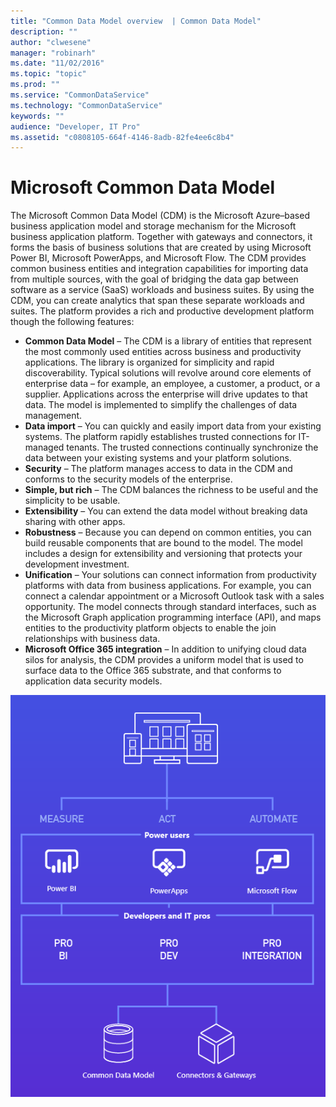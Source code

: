 ```yaml
---
title: "Common Data Model overview  | Common Data Model"
description: ""
author: "clwesene"
manager: "robinarh"
ms.date: "11/02/2016"
ms.topic: "topic"
ms.prod: ""
ms.service: "CommonDataService"
ms.technology: "CommonDataService"
keywords: ""
audience: "Developer, IT Pro"
ms.assetid: "c0808105-664f-4146-8adb-82fe4ee6c8b4"
---
```


# Microsoft Common Data Model

The Microsoft Common Data Model (CDM) is the Microsoft Azure–based business application model and storage mechanism for the Microsoft business application platform. Together with gateways and connectors, it forms the basis of business solutions that are created by using Microsoft Power BI, Microsoft PowerApps, and Microsoft Flow. The CDM provides common business entities and integration capabilities for importing data from multiple sources, with the goal of bridging the data gap between software as a service (SaaS) workloads and business suites. By using the CDM, you can create analytics that span these separate workloads and suites. The platform provides a rich and productive development platform though the following features: 

* __Common Data Model__ – The CDM is a library of entities that represent the most commonly used entities across business and productivity applications. The library is organized for simplicity and rapid discoverability. Typical solutions will revolve around core elements of enterprise data – for example, an employee, a customer, a product, or a supplier. Applications across the enterprise will drive updates to that data. The model is implemented to simplify the challenges of data management.
* __Data import__ – You can quickly and easily import data from your existing systems. The platform rapidly establishes trusted connections for IT-managed tenants. The trusted connections continually synchronize the data between your existing systems and your platform solutions.
* __Security__ – The platform manages access to data in the CDM and conforms to the security models of the
enterprise.
* __Simple, but rich__ – The CDM balances the richness to be useful and the simplicity to be usable. 
* __Extensibility__ – You can extend the data model without breaking data sharing with other apps. 
* __Robustness__ – Because you can depend on common entities, you can build reusable components that are bound to the model. The model includes a design for extensibility and versioning that protects your development investment.
* __Unification__ – Your solutions can connect information from productivity platforms with data from business applications. For example, you can connect a calendar appointment or a Microsoft Outlook task with a sales opportunity. The model connects through standard interfaces, such as the Microsoft Graph application programming interface (API), and maps entities to the productivity platform objects to enable the join relationships with business data.
* __Microsoft Office 365 integration__ – In addition to unifying cloud data silos for analysis, the CDM provides a uniform model that is used to surface data to the Office 365 substrate, and that conforms to application data security models.

![Architecture diagram of Microsoft business application platform](/entity-reference/media/microsoft-business-application-platform.png "Microsoft business application platform")
